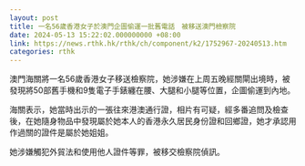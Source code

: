 ```yaml
---
layout: post
title: 一名56歲香港女子於澳門企圖偷運一批舊電話　被移送澳門檢察院
date: 2024-05-13 15:22:02.000000000 +08:00
link: https://news.rthk.hk/rthk/ch/component/k2/1752967-20240513.htm
categories: rthk
---
```


澳門海關將一名56歲香港女子移送檢察院，她涉嫌在上周五晚經關閘出境時，被發現將50部舊手機和9隻電子手錶纏在腰、大腿和小腿等位置，企圖偷運到內地。

海關表示，她當時出示的一張往來港澳通行證，相片有可疑，經多番追問及檢查後，在她隨身物品中發現屬於她本人的香港永久居民身份證和回鄉證，她才承認用作過關的證件是屬於她姐姐。 

她涉嫌觸犯外貿法和使用他人證件等罪，被移交檢察院偵訊。

